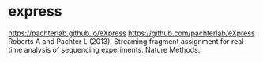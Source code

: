 # express
https://pachterlab.github.io/eXpress
https://github.com/pachterlab/eXpress
Roberts A and Pachter L (2013). Streaming fragment assignment for real-time analysis of sequencing experiments. Nature Methods.
